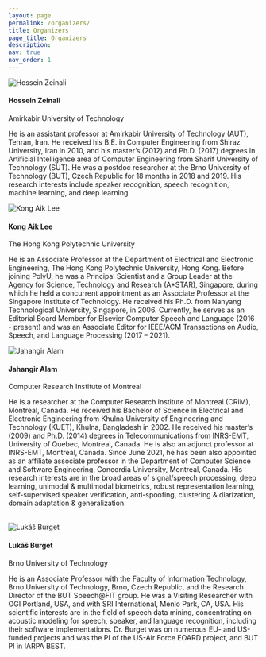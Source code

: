 ```yaml
---
layout: page
permalink: /organizers/
title: Organizers
page_title: Organizers
description:
nav: true
nav_order: 1
---
```



<div class="organizer">
  <img class="photo" alt="Hossein Zeinali" src="{{ site.baseurl }}/assets/img/Hossein_Zeinali.jpg">
  <div class="info">
    <h4>Hossein Zeinali
	  <a href="mailto:hsn.zeinali@gmail.com" title="Email"><i class="fas fa-envelope" style="margin-left: 5px;"></i></a>  
      <a href="https://scholar.google.com/citations?hl=en&user=KaGpFx8AAAAJ" title="Google Scholar"><i class="ai ai-google-scholar"></i></a>
	</h4>
    <p>Amirkabir University of Technology</p>
  </div>
  <p class="bio">
    He is an assistant professor at Amirkabir University of Technology (AUT), Tehran, Iran. He received his B.E. in Computer Engineering from Shiraz University, Iran in 2010, and his master’s (2012) and Ph.D. (2017) degrees in Artificial Intelligence area of Computer Engineering from Sharif University of Technology (SUT). He was a postdoc researcher at the Brno University of Technology (BUT), Czech Republic for 18 months in 2018 and 2019. His research interests include speaker recognition, speech recognition, machine learning, and deep learning.
  </p>
</div>

<div class="organizer">
  <img class="photo" alt="Kong Aik Lee" src="{{ site.baseurl }}/assets/img/Kong_Aik_Lee.jpg">
  <div class="info">
    <h4>Kong Aik Lee
	  <a href="mailto:kong-aik.lee@polyu.edu.hk" title="Email"><i class="fas fa-envelope" style="margin-left: 5px;"></i></a>  
      <a href="https://scholar.google.com/citations?user=SZegiA4AAAAJ&hl=en" title="Google Scholar"><i class="ai ai-google-scholar"></i></a>
	</h4>
    <p>The Hong Kong Polytechnic University</p>
  </div>
  <p class="bio">
    He is an Associate Professor at the Department of Electrical and Electronic Engineering, The Hong Kong Polytechnic University, Hong Kong. Before joining PolyU, he was a Principal Scientist and a Group Leader at the Agency for Science, Technology and Research (A*STAR), Singapore, during which he held a concurrent appointment as an Associate Professor at the Singapore Institute of Technology. He received his Ph.D. from Nanyang Technological University, Singapore, in 2006. Currently, he serves as an Editorial Board Member for Elsevier Computer Speech and Language (2016 - present) and was an Associate Editor for IEEE/ACM Transactions on Audio, Speech, and Language Processing (2017 – 2021).
  </p>
</div>

<div class="organizer">
  <img class="photo" alt="Jahangir Alam" src="{{ site.baseurl }}/assets/img/Jahangir_Alam.jpg">
  <div class="info">
    <h4>Jahangir Alam
	  <a href="mailto:jahangir.alam@crim.ca" title="Email"><i class="fas fa-envelope" style="margin-left: 5px;"></i></a>  
      <a href="https://scholar.google.com/citations?hl=en&user=m3SuGqwAAAAJ" title="Google Scholar"><i class="ai ai-google-scholar"></i></a>
	</h4>
    <p>Computer Research Institute of Montreal</p>
  </div>
  <p class="bio">
    He is a researcher at the Computer Research Institute of Montreal (CRIM), Montreal, Canada. He received his Bachelor of Science in Electrical and Electronic Engineering from Khulna University of Engineering and Technology (KUET), Khulna, Bangladesh in 2002. He received his master’s (2009) and Ph.D. (2014) degrees in Telecommunications from INRS-EMT, University of Quebec, Montreal, Canada. He is also an adjunct professor at INRS-EMT, Montreal, Canada. Since June 2021, he has been also appointed as an affiliate associate professor in the Department of Computer Science and Software Engineering, Concordia University, Montreal, Canada. His research interests are in the broad areas of signal/speech processing, deep learning, unimodal & multimodal biometrics, robust representation learning, self-supervised speaker verification, anti-spoofing, clustering & diarization, domain adaptation & generalization.
  </p>
</div>

<br>

<div class="organizer">
  <img class="photo" alt="Lukáš Burget" src="{{ site.baseurl }}/assets/img/Lukas_Burget.jpg">
  <div class="info">
    <h4>Lukáš Burget
	  <a href="mailto:burget@fit.vutbr.cz" title="Email"><i class="fas fa-envelope" style="margin-left: 5px;"></i></a>  
      <a href="https://scholar.google.com/citations?user=pRBbU7wAAAAJ&hl=en" title="Google Scholar"><i class="ai ai-google-scholar"></i></a>
	</h4>
    <p>Brno University of Technology</p>
  </div>
  <p class="bio">
    He is an Associate Professor with the Faculty of Information Technology, Brno University of Technology, Brno, Czech Republic, and the Research Director of the BUT Speech@FIT group. He was a Visiting Researcher with OGI Portland, USA, and with SRI International, Menlo Park, CA, USA. His scientific interests are in the field of speech data mining, concentrating on acoustic modeling for speech, speaker, and language recognition, including their software implementations. Dr. Burget was on numerous EU- and US-funded projects and was the PI of the US-Air Force EOARD project, and BUT PI in IARPA BEST.
  </p>
</div>

